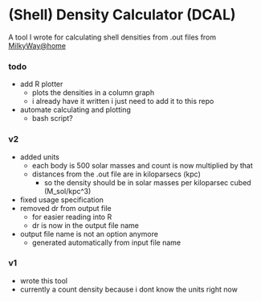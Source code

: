 # (Shell) Density Calculator (DCAL)
A tool I wrote for calculating shell densities from .out files from [MilkyWay@home](https://github.com/Milkyway-at-home/milkywayathome_client)

### todo
 - add R plotter
    - plots the densities in a column graph
    - i already have it written i just need to add it to this repo
 - automate calculating and plotting
    - bash script?

### v2
 - added units
    - each body is 500 solar masses and count is now multiplied by that 
    - distances from the .out file are in kiloparsecs (kpc)
       - so the density should be in solar masses per kiloparsec cubed (M_sol/kpc^3)
 - fixed usage specification
 - removed dr from output file
    - for easier reading into R
    - dr is now in the output file name
 - output file name is not an option anymore
    - generated automatically from input file name

### v1
 - wrote this tool
 - currently a count density because i dont know the units right now